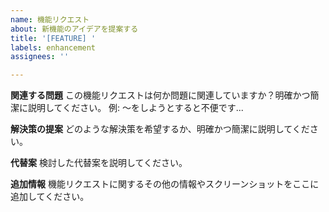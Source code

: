 ```yaml
---
name: 機能リクエスト
about: 新機能のアイデアを提案する
title: '[FEATURE] '
labels: enhancement
assignees: ''

---
```


**関連する問題**
この機能リクエストは何か問題に関連していますか？明確かつ簡潔に説明してください。
例: 〜をしようとすると不便です...

**解決策の提案**
どのような解決策を希望するか、明確かつ簡潔に説明してください。

**代替案**
検討した代替案を説明してください。

**追加情報**
機能リクエストに関するその他の情報やスクリーンショットをここに追加してください。